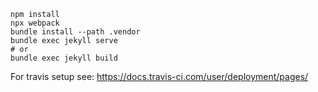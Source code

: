 ```
npm install
npx webpack
bundle install --path .vendor
bundle exec jekyll serve
# or
bundle exec jekyll build
```

For travis setup see: https://docs.travis-ci.com/user/deployment/pages/
